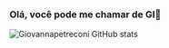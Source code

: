 ### Olá, você pode me chamar de GI👋



![Giovannapetreconi GitHub stats](https://github-readme-stats.vercel.app/api?username=giovannapetreconi&show_icons=true&theme=dracula)

